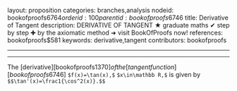 layout: proposition
categories: branches,analysis
nodeid: bookofproofs$6764
orderid: 100
parentid: bookofproofs$6746
title: Derivative of Tangent
description: DERIVATIVE OF TANGENT &#9733; graduate maths &#10004; step by step &#10010; by the axiomatic method &#10140; visit BookOfProofs now!
references: bookofproofs$581
keywords: derivative,tangent
contributors: bookofproofs

---


---

The [derivative][bookofproofs$1370] of the [tangent function][bookofproofs$6746] `$f(x)=\tan(x),$` `$x\in\mathbb R,$` is given by `$$\tan'(x)=\frac1{\cos^2(x)}.$$`
